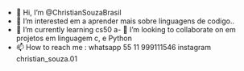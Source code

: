 - 👋 Hi, I’m @ChristianSouzaBrasil
- 👀 I’m interested em a aprender mais sobre  linguagens de codigo..  
- 🌱 I’m currently learning  cs50 
a- 💞️ I’m looking to collaborate on  em projetos  em linguagem c, e Python
- 📫 How to reach me  : whatsapp 55 11 999111546  instagram christian_souza.01

<!---
ChristianSouzaBrasil/ChristianSouzaBrasil is a ✨ special ✨ repository because its `README.md` (this file) appears on your GitHub profile.
You can click the Preview link to take a look at your changes.
--->
